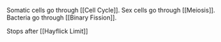 Somatic cells go through [[Cell Cycle]].
Sex cells go through [[Meiosis]].
Bacteria go through [[Binary Fission]].

Stops after [[Hayflick Limit]]
